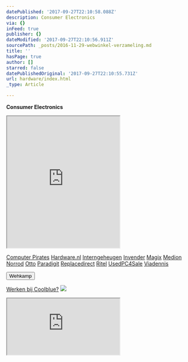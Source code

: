 ```yaml
---
datePublished: '2017-09-27T22:10:58.088Z'
description: Consumer Electronics
via: {}
inFeed: true
publisher: {}
dateModified: '2017-09-27T22:10:56.911Z'
sourcePath: _posts/2016-11-29-webwinkel-verzameling.md
title: ''
hasPage: true
author: []
starred: false
datePublishedOriginal: '2017-09-27T22:10:55.731Z'
url: hardware/index.html
_type: Article

---
```

**Consumer Electronics**

<iframe src="https://the-grid.github.io/ed-userhtml/?g=eJy9WE1v4zYQvftXqAbim61v2Y5NB9vdLbpFut1DDt1TQFMTiQhFCSRdOSj63zui5ETJ1vlAIwuC6CFEvnlPM-TQ658-_fHx6vu3z05uCrEZrQ8N0BQbt2u1uROwGaX8L-fvkYNXQffTmqcmP3eCxPOq_cp258Cz3Jw7_qLpwo7RPzhJN3q9LdO7zWg0WlMnV3BDxrkx1bnr1nU9-8BAp1wBMzMpxo6hKgNDxtdbQeXteLPmReZoxR6N2ZYFVc377peCZqBdk0OmeOpKSEHhwFTDtIZtzeUtCO3e_5S0AOlShJx2mJXMxg4ViPjr1e-XjtmZUnGKjljfybjl6lumHUk0HLS2pUKwc2-FTrp04xyhJ_iWbumMlcVpyB0A35PYD8wMmxlFU8AHuwU1k2DcC0b8OIm8CS2qVUEWfhwsltagxA_DeeJbQxHb7MjJ5IB9pUDr4T61RleFiWIrA3Mvak6CReIlrRSaE99LksAaAo1oHgfLxJq1RhkUCDKW5U0pRFmfKAMKygYPfZwalKQGGjcNBogxZOlF135w3cbDdRcQZ8EvJ6J979HQ3LdAzZRbT0_C7ID3bryO0WK5EXCylfqA90paQZ9W8ApaTeZW6KAEVakyU7QoKPosmuXaZYKz2_Z5URF_YshOiYkmUeh7kxty9eflBDtIM89Z-AGDGO-Wsx0_aSiQn0sx_Qop8jqRYoiH4P8_EOJnA4Fh5u60zsuqS24uU9jPqK72TZoHYbic9xL9a11PmX4m3Z8sgpv1xz7AxhlCqh6HgdOGgcSdUlQll9bdbtvsRKvyqtEsDqMniqXpmxR7DDKQZn2QAVU7UmAEQeSFXYHhB_9VXPR0271OtxSk5DoFarN2kKR8gHiHKuR4Yh4RLY79-EXNsEh6i2if9xVYQQbRC9rZB17DMISxGsggh10G0i75XZUSLL2gl4tfHr3Yz8nRSzq1GGD6KINI9oTMUNK9WOpGXrB4qHTjOEzmh0r326fpb5dXb6x3G0BtqOFsmmomLW6D4XaT99bQx770AK0O99QfTrDI-Gx1OLpSlGjldOxlKWE1dtxnoueuVM0-i9-r2UEqLjMbOtEinL-uwv0hVr4fZhwkQDp_3zEw8IDfHuzXbvvnwb9V1o-v" height="350" style=""></iframe>

[Computer Pirates][0]
[Hardware.nl][1]
[Interngeheugen][2]
[Invender][3]
[Magix][4]
[Medion][5]
[Norrod][6]
[Otto][7]
[Paradigit][8]
[Replacedirect][9]
[Ritel][10]
[UsedPC4Sale][11]
[Viadennis][12]

<button data-role="cta" style="">Wehkamp</button>

[Werken bij Coolblue?][13]
![](https://the-grid-user-content.s3-us-west-2.amazonaws.com/d4d8e480-281e-41f8-a31e-4427722137e0.png)

<iframe src="https://the-grid.github.io/ed-userhtml/?g=eJyNULFuwyAU3PmKV_YUnFRy6mCWtnM7ZOmIARsUHFuYJrGq_HteqLt06ltOutM73Z14eH1_2X9-vIFLfZBE_IJVBoEtOKU5WEmMP8E3AbxeXVZnb5KrYL3lfLzsMu2s71yqoMjUnSFXdFneRTOYWRIiFLho25q6lMaKsTG2j-7IdPD6wLTqUasKtAibZtowHa1K_mQzy4sioFQ-USl838EU9V-bafiK2v7bB3KNmpbrLV3y1_SZU2iGaGysKadMCqYwNzb5aYC75JluqltffA" height="150" style=""></iframe>



[0]: http://www.computerpirates.com/
[1]: http://www.hardware.nl/
[2]: http://www.interngeheugen.com/tt/?tt=2902_12_133761_Interngeheugen&r=%2F
[3]: http://www.invender.nl/ttiv/index.php?tt=352_12_133761_Invender&r=%2F
[4]: http://www.magix.com/ap/tradetracker/?tt=2074_12_133761_Magix&r=%2F
[5]: http://tc.tradetracker.net/?c=3452&m=12&a=133761
[6]: http://www.norrod.nl/tt/index.aspx?tt=23396_12_133761_Norrod&r=%2F
[7]: http://www.otto.nl/
[8]: http://www.paradigit.nl/tt/index.aspx?tt=5043_12_133761_Paradigit&r=%2F
[9]: http://www.replacedirect.nl/
[10]: http://www.ritel.nl/telecom/?tt=668_12_133761_Ritel&r=%2F
[11]: http://tc.tradetracker.net/?c=20400&m=12&a=133761&r=UsedPC4sale&u=%2F
[12]: http://www.viadennis.nl/computer/?tt=15804_12_133761_Viadennis&r=%2F
[13]: http://prf.hn/click/camref:1100l3bs3/creativeref:1011l11074